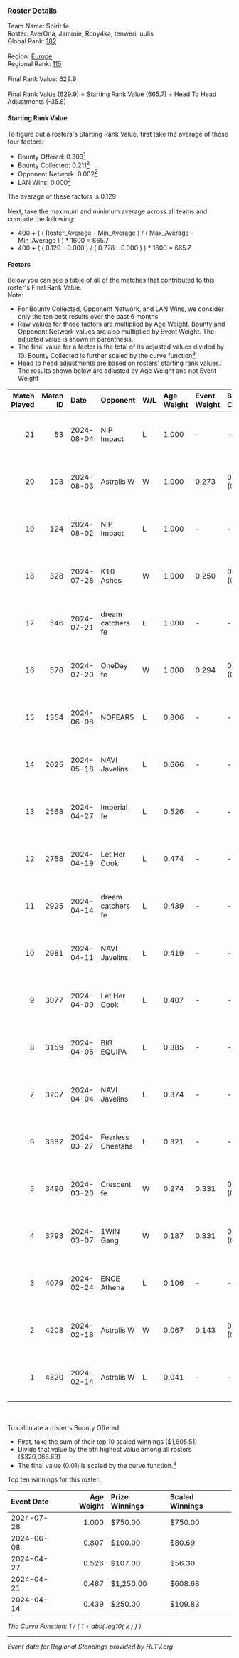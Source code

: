 ### Roster Details<br />
Team Name: Spirit fe<br />
Roster: AverOna, Jammie, Rony4ka, tenweri, uulis<br />
Global Rank: [182](../standings_global.md)<br />
<br />
Region: [Europe]( ../standings_europe.md)<br />
Regional Rank: [115]( ../standings_europe.md)<br />
<br />
Final Rank Value:  629.9<br />
<br />
Final Rank Value (629.9) = Starting Rank Value (665.7) + Head To Head Adjustments (-35.8)<br />

#### Starting Rank Value<br />
To figure out a rosters's Starting Rank Value, first take the average of these four factors:<br />
- Bounty Offered: 0.303[<sup>1</sup>](#table2)
- Bounty Collected: 0.211[<sup>2</sup>](#table1)
- Opponent Network: 0.002[<sup>2</sup>](#table1)
- LAN Wins: 0.000[<sup>2</sup>](#table1)

The average of these factors is 0.129<br />
<br />
Next, take the maximum and minimum average across all teams and compute the following:<br />
- 400 + ( ( Roster_Average - Min_Average ) / ( Max_Average - Min_Average ) ) * 1600 = 665.7
- 400 + ( ( 0.129 - 0.000 ) / ( 0.778 - 0.000 ) ) * 1600 = 665.7


#### Factors<br />
Below you can see a table of all of the matches that contributed to this roster's Final Rank Value.<br />
Note:<br />

- For Bounty Collected, Opponent Network, and LAN Wins, we consider only the ten best results over the past 6 months.
- Raw values for those factors are multiplied by Age Weight. Bounty and Opponent Network values are also multiplied by Event Weight. The adjusted value is shown in parenthesis.
- The final value for a factor is the total of its adjusted values divided by 10. Bounty Collected is further scaled by the curve function[<sup>3</sup>](#curveFunction)
- Head to head adjustments are based on rosters' starting rank values. The results shown below are adjusted by Age Weight and not Event Weight
<span id="table1"></span><br />


| Match Played | Match ID | Date       | Opponent          | W/L | Age Weight | Event Weight | Bounty Collected | Opponent Network | LAN Wins  | H2H Adj. | Roster                                   |
| -: | -: | :- | :- | :- | :- | :- | :- | :- | :- | -: | :- |
|           21 |       53 | 2024-08-04 | NIP Impact        | L   | 1.000      | -            | -                | -                | -         |   -11.53 | AverOna, Jammie, Rony4ka, tenweri, uulis |
|           20 |      103 | 2024-08-03 | Astralis W        | W   | 1.000      | 0.273        | 0.002 (0.001)    | 0.060 (0.016)    | 0 (0.000) |    16.58 | irbitka, Jammie, Rony4ka, tenweri, uulis |
|           19 |      124 | 2024-08-02 | NIP Impact        | L   | 1.000      | -            | -                | -                | -         |   -11.63 | AverOna, Jammie, Rony4ka, tenweri, uulis |
|           18 |      328 | 2024-07-28 | K10 Ashes         | W   | 1.000      | 0.250        | 0.001 (0.000)    | 0.000 (0.000)    | 0 (0.000) |    10.99 | AverOna, Jammie, Rony4ka, tenweri, uulis |
|           17 |      546 | 2024-07-21 | dream catchers fe | L   | 1.000      | -            | -                | -                | -         |   -11.45 | AverOna, Jammie, Rony4ka, tenweri, uulis |
|           16 |      578 | 2024-07-20 | OneDay fe         | W   | 1.000      | 0.294        | 0.002 (0.000)    | 0.000 (0.000)    | 0 (0.000) |    10.99 | AverOna, Jammie, Rony4ka, tenweri, uulis |
|           15 |     1354 | 2024-06-08 | NOFEAR5           | L   | 0.806      | -            | -                | -                | -         |   -11.47 | AverOna, Jammie, Rony4ka, tenweri, uulis |
|           14 |     2025 | 2024-05-18 | NAVI Javelins     | L   | 0.666      | -            | -                | -                | -         |    -5.12 | AverOna, Jammie, Rony4ka, tenweri, uulis |
|           13 |     2568 | 2024-04-27 | Imperial fe       | L   | 0.526      | -            | -                | -                | -         |    -1.63 | AverOna, Jammie, Rony4ka, tenweri, uulis |
|           12 |     2758 | 2024-04-19 | Let Her Cook      | L   | 0.474      | -            | -                | -                | -         |    -2.88 | AverOna, Jammie, Rony4ka, tenweri, uulis |
|           11 |     2925 | 2024-04-14 | dream catchers fe | L   | 0.439      | -            | -                | -                | -         |    -5.50 | AverOna, Jammie, Rony4ka, tenweri, uulis |
|           10 |     2981 | 2024-04-11 | NAVI Javelins     | L   | 0.419      | -            | -                | -                | -         |    -3.80 | AverOna, Jammie, Rony4ka, tenweri, uulis |
|            9 |     3077 | 2024-04-09 | Let Her Cook      | L   | 0.407      | -            | -                | -                | -         |    -2.41 | AverOna, Jammie, Rony4ka, tenweri, uulis |
|            8 |     3159 | 2024-04-06 | BIG EQUIPA        | L   | 0.385      | -            | -                | -                | -         |    -4.29 | AverOna, Jammie, Rony4ka, tenweri, uulis |
|            7 |     3207 | 2024-04-04 | NAVI Javelins     | L   | 0.374      | -            | -                | -                | -         |    -3.46 | AverOna, Jammie, Rony4ka, tenweri, uulis |
|            6 |     3382 | 2024-03-27 | Fearless Cheetahs | L   | 0.321      | -            | -                | -                | -         |    -4.82 | AverOna, Jammie, Rony4ka, tenweri, uulis |
|            5 |     3496 | 2024-03-20 | Crescent fe       | W   | 0.274      | 0.331        | 0.004 (0.000)    | 0.081 (0.007)    | 0 (0.000) |     4.26 | AverOna, Jammie, Rony4ka, tenweri, uulis |
|            4 |     3793 | 2024-03-07 | 1WIN Gang         | W   | 0.187      | 0.331        | 0.001 (0.000)    | 0.016 (0.001)    | 0 (0.000) |     2.90 | AverOna, Jammie, Rony4ka, tenweri, uulis |
|            3 |     4079 | 2024-02-24 | ENCE Athena       | L   | 0.106      | -            | -                | -                | -         |    -1.79 | AverOna, Jammie, Rony4ka, tenweri, uulis |
|            2 |     4208 | 2024-02-18 | Astralis W        | W   | 0.067      | 0.143        | 0.001 (0.000)    | 0.019 (0.000)    | 0 (0.000) |     0.92 | AverOna, Jammie, Rony4ka, tenweri, uulis |
|            1 |     4320 | 2024-02-14 | Astralis W        | L   | 0.041      | -            | -                | -                | -         |    -0.66 | AverOna, Jammie, Rony4ka, tenweri, uulis |

<br />
<span id="table2"></span><br />
To calculate a roster's Bounty Offered:<br />

- First, take the sum of their top 10 scaled winnings ($1,605.51)
- Divide that value by the 5th highest value among all rosters ($320,068.63)
- The final value (0.01) is scaled by the curve function.[<sup>3</sup>](#curveFunction)

Top ten winnings for this roster:<br />

| Event Date | Age Weight | Prize Winnings | Scaled Winnings |
| :- | -: | :- | :- |
| 2024-07-28 |      1.000 | $750.00        | $750.00         |
| 2024-06-08 |      0.807 | $100.00        | $80.69          |
| 2024-04-27 |      0.526 | $107.00        | $56.30          |
| 2024-04-21 |      0.487 | $1,250.00      | $608.68         |
| 2024-04-14 |      0.439 | $250.00        | $109.83         |


<span id="curveFunction"></span>_The Curve Function: 1 / ( 1 + abs( log10( x ) ) )_<br />

---
_Event data for Regional Standings provided by HLTV.org_<br />

